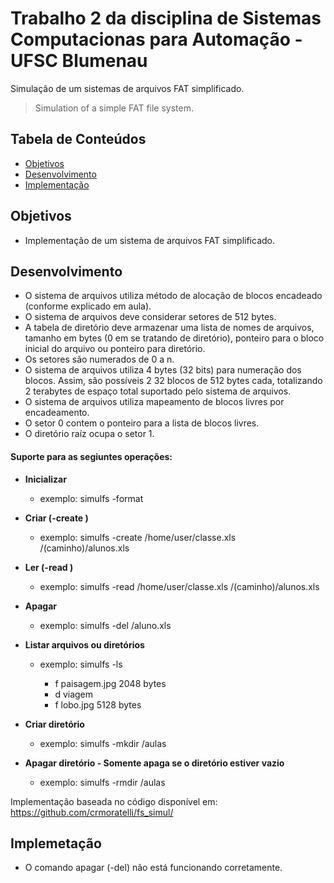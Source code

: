 # Trabalho 2 da disciplina de Sistemas Computacionas para Automação - UFSC Blumenau

Simulação de um sistemas de arquivos FAT simplificado.

> Simulation of a simple FAT file system.

## Tabela de Conteúdos 
- [Objetivos](#objetivos)
- [Desenvolvimento](#desenvolvimento)
- [Implementação](#implementação)

## Objetivos

- Implementação de um sistema de arquivos FAT simplificado.

## Desenvolvimento

 - O sistema de arquivos utiliza método de alocação de blocos encadeado (conforme
explicado em aula).
- O sistema de arquivos deve considerar setores de 512 bytes.
- A tabela de diretório deve armazenar uma lista de nomes de arquivos, tamanho em
bytes (0 em se tratando de diretório), ponteiro para o bloco inicial do arquivo ou
ponteiro para diretório.
- Os setores são numerados de 0 a n.
- O sistema de arquivos utiliza 4 bytes (32 bits) para numeração dos blocos.
Assim, são possíveis 2 32 blocos de 512 bytes cada, totalizando 2 terabytes de
espaço total suportado pelo sistema de arquivos.
- O sistema de arquivos utiliza mapeamento de blocos livres por encadeamento.
- O setor 0 contem o ponteiro para a lista de blocos livres.
- O diretório raíz ocupa o setor 1.

 #### Suporte para as segiuntes operações:
  
  - **Inicializar**
       - exemplo: simulfs -format <tamanho em megabytes>
 
  - **Criar (-create <arquivo original> <destino no sistema virtual>)**
       - exemplo: simulfs -create /home/user/classe.xls /(caminho)/alunos.xls
 
  - **Ler (-read <arquivo no disco> <caminho no sistema virtual> )**
       - exemplo: simulfs -read /home/user/classe.xls /(caminho)/alunos.xls 
 
  - **Apagar**
       - exemplo: simulfs -del <caminho>/aluno.xls
 
  - **Listar arquivos ou diretórios**
       - exemplo: simulfs -ls <caminho>
            + f paisagem.jpg    2048 bytes
            + d viagem
            + f lobo.jpg        5128 bytes 
 
  - **Criar diretório**
       - exemplo: simulfs -mkdir <caminho>/aulas
        
  - **Apagar diretório - Somente apaga se o diretório estiver vazio**
       - exemplo: simulfs -rmdir <caminho>/aulas
  
Implementação baseada no código disponível em: https://github.com/crmoratelli/fs_simul/
  
  
## Implemetação
  - O comando apagar (-del) não está funcionando corretamente.




